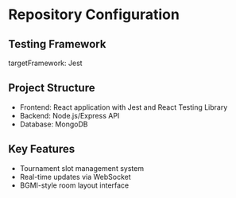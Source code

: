 # Repository Configuration

## Testing Framework
targetFramework: Jest

## Project Structure
- Frontend: React application with Jest and React Testing Library
- Backend: Node.js/Express API
- Database: MongoDB

## Key Features
- Tournament slot management system
- Real-time updates via WebSocket
- BGMI-style room layout interface